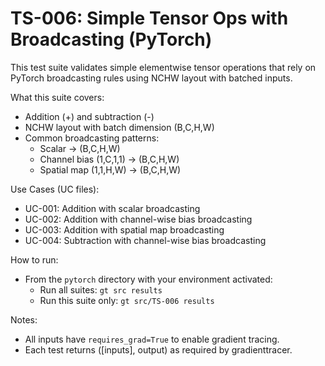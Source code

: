 # TS-006: Simple Tensor Ops with Broadcasting (PyTorch)

This test suite validates simple elementwise tensor operations that rely on PyTorch broadcasting rules using NCHW layout with batched inputs.

What this suite covers:
- Addition (+) and subtraction (-)
- NCHW layout with batch dimension (B,C,H,W)
- Common broadcasting patterns:
  - Scalar -> (B,C,H,W)
  - Channel bias (1,C,1,1) -> (B,C,H,W)
  - Spatial map (1,1,H,W) -> (B,C,H,W)

Use Cases (UC files):
- UC-001: Addition with scalar broadcasting
- UC-002: Addition with channel-wise bias broadcasting
- UC-003: Addition with spatial map broadcasting
- UC-004: Subtraction with channel-wise bias broadcasting

How to run:
- From the `pytorch` directory with your environment activated:
  - Run all suites: `gt src results`
  - Run this suite only: `gt src/TS-006 results`

Notes:
- All inputs have `requires_grad=True` to enable gradient tracing.
- Each test returns ([inputs], output) as required by gradienttracer.
